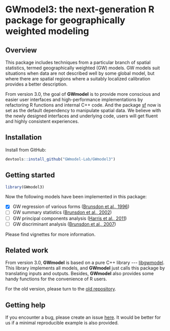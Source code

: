 # GWmodel3: the next-generation R package for geographically weighted modeling

## Overview

This package includes techniques from a particular branch of spatial statistics, 
termed geographically weighted (GW) models.
GW models suit situations when data are not described well by some global model,
but where there are spatial regions where a suitably localized calibration provides a better description.

From version 3.0, the goal of **GWmodel** is to provide more conscious and easier user interfaces
and high-performance implementations by refactoring R functions and internal C++ code.
And the package [sf](https://r-spatial.github.io/sf/) now is set as the default dependency to manipulate spatial data.
We believe with the newly designed interfaces and underlying code,
users will get fluent and highly consistent experiences.

## Installation

Install from GitHub:

```R
devtools::install_github("GWmodel-Lab/GWmodel3")
```

## Getting started

```R
library(GWmodel3)
```

Now the following models have been implemented in this package:

- [x] GW regression of various forms ([Brunsdon et al., 1996](https://doi.org/10.1111/j.1538-4632.1996.tb00936.x))
- [ ] GW summary statistics ([Brunsdon et al., 2002](https://doi.org/10.1016/s0198-9715(01)00009-6))
- [ ] GW principal components analysis ([Harris et al., 2011](https://doi.org/10.1080/13658816.2011.554838))
- [ ] GW discriminant analysis ([Brunsdon et al., 2007](https://doi.org/10.1111/j.1538-4632.2007.00709.x))

Please find vignettes for more information.

## Related work

From version 3.0, **GWmodel** is based on a pure C++ library --- [libgwmodel](https://github.com/GWmodel-Lab/libgwmodel).
This library implements all models, and **GWmodel** just calls this package by translating inputs and outputs.
Besides, **GWmodel** also provides some handy functions for the convenience of R users.

For the old version, please turn to the [old repository](https://github.com/GWmodel-Lab/GWmodel).

## Getting help

If you encounter a bug, please create an issue [here](https://github.com/GWmodel-Lab/GWmodel3/issues).
It would be better for us if a minimal reproducible example is also provided.
